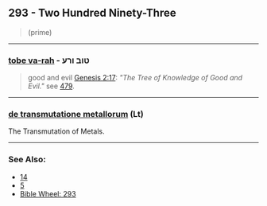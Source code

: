 ## 293 - Two Hundred Ninety-Three
> (prime)

---

### [tobe va-rah](/keys/TVB.VRO) - טוב ורע
> good and evil [Genesis 2:17](http://biblehub.com/genesis/2-17.htm): *"The Tree of Knowledge of Good and Evil."* see [479](479).

---

### [de transmutatione metallorum](/latin?words=de+transmutatione+metallorum) (Lt)
The Transmutation of Metals.

---

### See Also:

- [14](14)
- [5](5)
- [Bible Wheel: 293](https://www.biblewheel.com//GR/GR_Database.php?SearchBy_Gematria=293)
